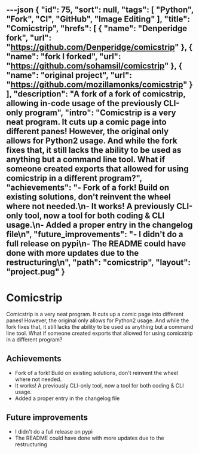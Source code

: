 ---json
{
"id": 75,
"sort": null,
"tags": [
"Python",
"Fork",
"CI",
"GitHub",
"Image Editing"
],
"title": "Comicstrip",
"hrefs": [
{
"name": "Denperidge fork",
"url": "https://github.com/Denperidge/comicstrip"
},
{
"name": "fork I forked",
"url": "https://github.com/sohamsil/comicstrip"
},
{
"name": "original project",
"url": "https://github.com/mozillamonks/comicstrip"
}
],
"description": "A fork of a fork of comicstrip, allowing in-code usage of the previously CLI-only program",
"intro": "Comicstrip is a very neat program. It cuts up a comic page into different panes! However, the original only allows for Python2 usage. And while the fork fixes that, it still lacks the ability to be used as anything but a command line tool. What if someone created exports that allowed for using comicstrip in a different program?",
"achievements": "- Fork of a fork! Build on existing solutions, don't reinvent the wheel where not needed.\n- It works! A previously CLI-only tool, now a tool for both coding & CLI usage.\n- Added a proper entry in the changelog file\n",
"future_improvements": "- I didn't do a full release on pypi\n- The README could have done with more updates due to the restructuring\n",
"path": "comicstrip",
"layout": "project.pug"
}
---
# Comicstrip
Comicstrip is a very neat program. It cuts up a comic page into different panes! However, the original only allows for Python2 usage. And while the fork fixes that, it still lacks the ability to be used as anything but a command line tool. What if someone created exports that allowed for using comicstrip in a different program?

## Achievements
- Fork of a fork! Build on existing solutions, don't reinvent the wheel where not needed.
- It works! A previously CLI-only tool, now a tool for both coding & CLI usage.
- Added a proper entry in the changelog file


## Future improvements
- I didn't do a full release on pypi
- The README could have done with more updates due to the restructuring

